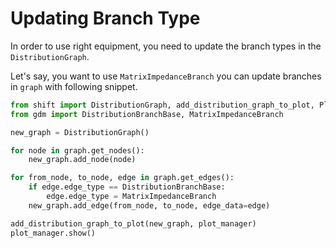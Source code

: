 # Updating Branch Type

In order to use right equipment, you need to update the branch types in the `DistributionGraph`.

Let's say, you want to use `MatrixImpedanceBranch` you can update branches in `graph` with following snippet.

```python
from shift import DistributionGraph, add_distribution_graph_to_plot, PlotManager
from gdm import DistributionBranchBase, MatrixImpedanceBranch

new_graph = DistributionGraph()

for node in graph.get_nodes():
    new_graph.add_node(node)

for from_node, to_node, edge in graph.get_edges():
    if edge.edge_type == DistributionBranchBase:
        edge.edge_type = MatrixImpedanceBranch
    new_graph.add_edge(from_node, to_node, edge_data=edge)

add_distribution_graph_to_plot(new_graph, plot_manager)
plot_manager.show()
```